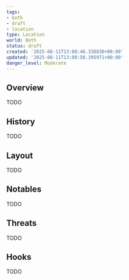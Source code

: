 ```yaml
---
tags:
- both
- draft
- location
type: Location
world: Both
status: draft
created: '2025-08-11T13:08:46.338830+00:00'
updated: '2025-08-11T13:08:50.395971+00:00'
danger_level: Moderate
---
```



## Overview

TODO
## History

TODO
## Layout

TODO
## Notables

TODO
## Threats

TODO
## Hooks

TODO
